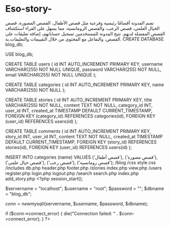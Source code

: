 # Eso-story-
تضم المدونة أقسامًا رئيسية وفرعية مثل قصص الأطفال، القصص المصورة، قصص الخيال العلمي، قصص الرعب، والقصص الرومانسية، مما يسهل على القراء استكشاف القصص المفضلة لديهم. تتيح المدونة للمستخدمين تسجيل حساباتهم، إضافة تعليقات على القصص، والتفاعل مع المحتوى من خلال التقييمات والتعليقات.بة.
CREATE DATABASE blog_db;

USE blog_db;

CREATE TABLE users (
    id INT AUTO_INCREMENT PRIMARY KEY,
    username VARCHAR(255) NOT NULL UNIQUE,
    password VARCHAR(255) NOT NULL,
    email VARCHAR(255) NOT NULL UNIQUE
);

CREATE TABLE categories (
    id INT AUTO_INCREMENT PRIMARY KEY,
    name VARCHAR(255) NOT NULL
);

CREATE TABLE stories (
    id INT AUTO_INCREMENT PRIMARY KEY,
    title VARCHAR(255) NOT NULL,
    content TEXT NOT NULL,
    category_id INT,
    user_id INT,
    created_at TIMESTAMP DEFAULT CURRENT_TIMESTAMP,
    FOREIGN KEY (category_id) REFERENCES categories(id),
    FOREIGN KEY (user_id) REFERENCES users(id)
);

CREATE TABLE comments (
    id INT AUTO_INCREMENT PRIMARY KEY,
    story_id INT,
    user_id INT,
    content TEXT NOT NULL,
    created_at TIMESTAMP DEFAULT CURRENT_TIMESTAMP,
    FOREIGN KEY (story_id) REFERENCES stories(id),
    FOREIGN KEY (user_id) REFERENCES users(id)
);

INSERT INTO categories (name) VALUES ('قصص أطفال'), ('قصص مصورة'), ('قصص خيال علمي'), ('قصص رعب'), ('قصص رومانسية');
/blog
    /css
        style.css
    /includes
        db.php
        header.php
        footer.php
    /stories
        index.php
        view.php
    /users
        register.php
        login.php
        logout.php
    /search
        search.php
    index.php
    add_story.php
    <?php
session_start();

$servername = "localhost";
$username = "root";
$password = "";
$dbname = "blog_db";

$conn = new mysqli($servername, $username, $password, $dbname);

if ($conn->connect_error) {
    die("Connection failed: " . $conn->connect_error);
}
?>
